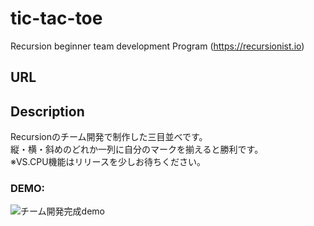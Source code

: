 # tic-tac-toe
Recursion beginner team development Program
(https://recursionist.io)

## URL

## Description
Recursionのチーム開発で制作した三目並べです。  
縦・横・斜めのどれか一列に自分のマークを揃えると勝利です。  
※VS.CPU機能はリリースを少しお待ちください。
### DEMO:

![チーム開発完成demo](https://user-images.githubusercontent.com/50824776/198837768-b29ff710-fb12-4d4c-944f-2f9d8c21a553.gif)
